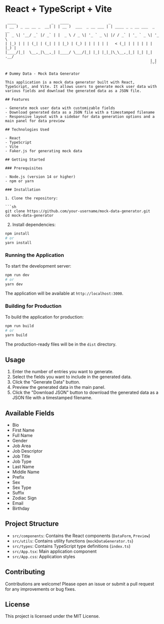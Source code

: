 # React + TypeScript + Vite
```
 ____                _   ____                  _                         
| __ ) _ __ __ _  __| | | __ )  ___  _ __ ___ | | ____ _ _ __ ___  _ __  
|  _ \| '__/ _` |/ _` | |  _ \ / _ \| '_ ` _ \| |/ / _` | '_ ` _ \| '_ \ 
| |_) | | | (_| | (_| | | |_) | (_) | | | | | |   < (_| | | | | | | |_) |
|____/|_|  \__,_|\__,_| |____/ \___/|_| |_| |_|_|\_\__,_|_| |_| |_| .__/ 
                                                                  |_|  
                                                                  ``` 

# Dummy Data - Mock Data Generator

This application is a mock data generator built with React, TypeScript, and Vite. It allows users to generate mock user data with various fields and download the generated data as a JSON file.

## Features

- Generate mock user data with customizable fields
- Download generated data as a JSON file with a timestamped filename
- Responsive layout with a sidebar for data generation options and a main panel for data preview

## Technologies Used

- React
- TypeScript
- Vite
- Faker.js for generating mock data

## Getting Started

### Prerequisites

- Node.js (version 14 or higher)
- npm or yarn

### Installation

1. Clone the repository:

```sh
git clone https://github.com/your-username/mock-data-generator.git
cd mock-data-generator
```

2. Install dependencies:

```sh
npm install
# or
yarn install
```

### Running the Application

To start the development server:

```sh
npm run dev
# or
yarn dev
```

The application will be available at `http://localhost:3000`.

### Building for Production

To build the application for production:

```sh
npm run build
# or
yarn build
```

The production-ready files will be in the `dist` directory.

## Usage

1. Enter the number of entries you want to generate.
2. Select the fields you want to include in the generated data.
3. Click the "Generate Data" button.
4. Preview the generated data in the main panel.
5. Click the "Download JSON" button to download the generated data as a JSON file with a timestamped filename.

## Available Fields

- Bio
- First Name
- Full Name
- Gender
- Job Area
- Job Descriptor
- Job Title
- Job Type
- Last Name
- Middle Name
- Prefix
- Sex
- Sex Type
- Suffix
- Zodiac Sign
- Email
- Birthday

## Project Structure

- `src/components`: Contains the React components (`DataForm`, `Preview`)
- `src/utils`: Contains utility functions (`mockDataGenerator.ts`)
- `src/types`: Contains TypeScript type definitions (`index.ts`)
- `src/App.tsx`: Main application component
- `src/App.css`: Application styles

## Contributing

Contributions are welcome! Please open an issue or submit a pull request for any improvements or bug fixes.

## License

This project is licensed under the MIT License.
